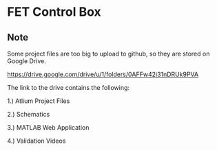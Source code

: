 # FET Control Box

## Note

Some project files are too big to upload to github, so they are stored on Google Drive.

https://drive.google.com/drive/u/1/folders/0AFFw42i31nDRUk9PVA

The link to the drive contains the following:

1.) Atlium Project Files

2.) Schematics

3.) MATLAB Web Application

4.) Validation Videos

